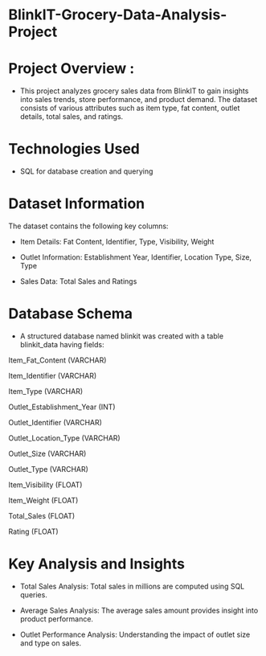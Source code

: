 # BlinkIT-Grocery-Data-Analysis-Project

# Project Overview :

* This project analyzes grocery sales data from BlinkIT to gain insights into sales trends, store performance, and product demand. The dataset consists of 
  various attributes such as item type, fat content, outlet details, total sales, and ratings.

# Technologies Used

* SQL for database creation and querying


# Dataset Information

The dataset contains the following key columns:

* Item Details: Fat Content, Identifier, Type, Visibility, Weight

* Outlet Information: Establishment Year, Identifier, Location Type, Size, Type

* Sales Data: Total Sales and Ratings

# Database Schema

* A structured database named blinkit was created with a table blinkit_data having fields:

Item_Fat_Content (VARCHAR)

Item_Identifier (VARCHAR)

Item_Type (VARCHAR)

Outlet_Establishment_Year (INT)

Outlet_Identifier (VARCHAR)

Outlet_Location_Type (VARCHAR)

Outlet_Size (VARCHAR)

Outlet_Type (VARCHAR)

Item_Visibility (FLOAT)

Item_Weight (FLOAT)

Total_Sales (FLOAT)

Rating (FLOAT)


# Key Analysis and Insights

* Total Sales Analysis: Total sales in millions are computed using SQL queries.

* Average Sales Analysis: The average sales amount provides insight into product performance.

* Outlet Performance Analysis: Understanding the impact of outlet size and type on sales.

